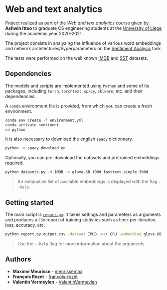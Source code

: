 # Web and text analytics

Project realized as part of the *Web and text analytics* course given by **Ashwin Ittoo** to graduate CS engineering students at the [University of Liège](https://www.uliege.be/) during the academic year 2020-2021.

The project consists in analyzing the influence of various word embeddings and network architectures/hyperparameters on the [Sentiment Analysis](https://en.wikipedia.org/wiki/Sentiment_analysis) task.

The tests were performed on the well known [IMDB](https://ai.stanford.edu/~amaas/data/sentiment/) and [SST](https://nlp.stanford.edu/sentiment/treebank.html) datasets.

## Dependencies

The models and scripts are implemented using `Python` and some of its packages, including `torch`, `torchtext`, `spacy`, `sklearn`, etc. and their dependencies.

A `conda` environment file is provided, from which you can create a fresh environment.

```bash
conda env create -f environment.yml
conda activate sentiment
cd python
```

It is also necessary to download the english `spacy` dictionnary.

```bash
python -m spacy download en
```

Optionally, you can pre-download the datasets and pretrained embeddings required.

```bash
python datasets.py -d IMDB -e glove.6B.100d fasttext.simple.300d
```

> An exhaustive list of available embeddings is displayed with the flag `--help`.

## Getting started

The main script is [`report.py`](python/report.py). It takes settings and parameters as arguments and produces a `CSV` report of training statistics such as time-per-iteration, loss, accuracy, etc.

```bash
python report.py output.csv -dataset IMDB -net GRU -embedding glove.6B.100d -bidirectional -attention
```

> Use the `--help` flag for more information about the arguments.

## Authors

* **Maxime Meurisse** - [meurissemax](https://github.com/meurissemax)
* **François Rozet** - [francois-rozet](https://github.com/francois-rozet)
* **Valentin Vermeylen** - [ValentinVermeylen](https://github.com/ValentinVermeylen)
